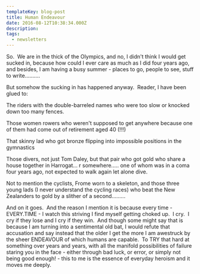 ```yaml
---
templateKey: blog-post
title: Human Endeavour
date: 2016-08-12T10:38:34.000Z
description: 
tags: 
  - newsletters
---
```


So.  We are in the thick of the Olympics, and no, I didn't think I would get sucked in, because how could I ever care as much as I did four years ago, and besides, I am having a busy summer - places to go, people to see, stuff to write..........

But somehow the sucking in has happened anyway.  Reader, I have been glued to:

The riders with the double-barreled names who were too slow or knocked down too many fences.

Those women rowers who weren't supposed to get anywhere because one of them had come out of retirement aged 40 (!!!)

That skinny lad who got bronze flipping into impossible positions in the gymnastics

Those divers, not just Tom Daley, but that pair who got gold who share a house together in Harrogat... r somewhere..... one of whom was in a coma four years ago, not expected to walk again let alone dive.

Not to mention the cyclists, Frome worn to a skeleton, and those three young lads (I never understand the cycling races) who beat the New Zealanders to gold by a slither of a second.........

And on it goes.  And the reason I mention it is because every time - EVERY.TIME - I watch this striving I find myself getting choked up.  I cry.  I cry if they lose and I cry if they win.  And though some might say that is because I am turning into a sentimental old bat, I would refute that accusation and say instead that the older I get the more I am awestruck by the sheer ENDEAVOUR of which humans are capable.  To TRY that hard at something over years and years, with all the manifold possibilities of failure staring you in the face - either through bad luck, or error, or simply not being good enough! - this to me is the essence of everyday heroism and it moves me deeply.
